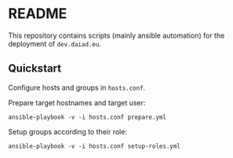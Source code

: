 # README

This repository contains scripts (mainly ansible automation) for the deployment of `dev.daiad.eu`.


## Quickstart

Configure hosts and groups in `hosts.conf`.

Prepare target hostnames and target user:

    ansible-playbook -v -i hosts.conf prepare.yml

Setup groups according to their role:

    ansible-playbook -v -i hosts.conf setup-roles.yml

